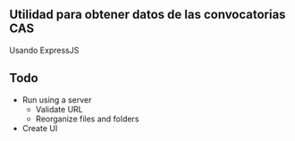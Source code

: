 ## Utilidad para obtener datos de las convocatorias CAS

Usando ExpressJS

## Todo
- Run using a server
  - Validate URL
  - Reorganize files and folders
- Create UI
